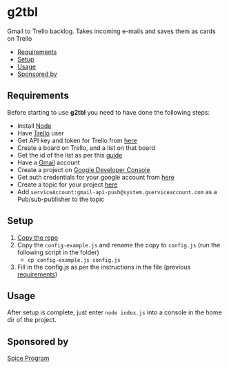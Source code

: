 # g2tbl
Gmail to Trello backlog. Takes incoming e-mails and saves them as cards on Trello

* [Requirements](#requirements)
* [Setup](#setup)
* [Usage](#usage)
* [Sponsored by](#sponsored)

## <a name="requirements">Requirements</a>
Before starting to use **g2tbl** you need to have done the following steps:
* Install [Node](https://nodejs.org/en/)
* Have [Trello](https://trello.com/) user
* Get API key and token for Trello from [here](https://trello.com/app-key)
* Create a board on Trello, and a list on that board
* Get the id of the list as per this [guide](https://developers.trello.com/get-started/start-building#create)
* Have a [Gmail](https://mail.google.com/) account
* Create a project on [Google Developer Console](https://console.developers.google.com)
* Get auth credentials for your google account from [here](https://console.developers.google.com/apis/credentials)
* Create a topic for your project [here](https://console.cloud.google.com/cloudpubsub/topicList)
* Add `serviceAccount:gmail-api-push@system.gserviceaccount.com` as a Pub/sub-publisher to the topic

## <a name="setup">Setup</a>
1. [Copy the repo](https://help.github.com/articles/duplicating-a-repository/)
2. Copy the `config-example.js` and rename the copy to `config.js` (run the following script in the folder) 
    * `cp config-example.js config.js`
3. Fill in the config.js as per the instructions in the file (previous [requirements](requirements))

## <a name="usage">Usage</a>
After setup is complete, just enter `node index.js` into a console in the home dir of the project.

## <a name="sponsored">Sponsored by</a>
[Spice Program](http://spiceprogram.org/)
